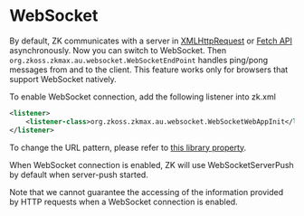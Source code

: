 # WebSocket

By default, ZK communicates with a server in
[XMLHttpRequest](https://developer.mozilla.org/en-US/docs/Web/API/XMLHttpRequest)
or [Fetch
API](https://developer.mozilla.org/en-US/docs/Web/API/Fetch_API/Using_Fetch)
asynchronously. Now you can switch to WebSocket. Then
`org.zkoss.zkmax.au.websocket.WebSocketEndPoint`
handles ping/pong messages from and to the client. This feature works
only for browsers that support WebSocket natively.

To enable WebSocket connection, add the following listener into zk.xml

``` xml
<listener>
    <listener-class>org.zkoss.zkmax.au.websocket.WebSocketWebAppInit</listener-class>
</listener>
```

To change the URL pattern, please refer to [this library
property](ZK_Configuration_Reference/zk.xml/The_Library_Properties/org.zkoss.zkmax.au.websocket.WebSocketEndPoint.urlPattern).

When WebSocket connection is enabled, ZK will use WebSocketServerPush by
default when server-push started.

Note that we cannot guarantee the accessing of the information provided
by HTTP requests when a WebSocket connection is enabled.
